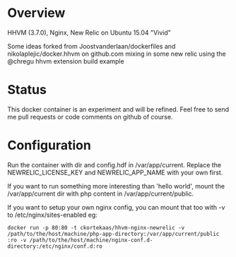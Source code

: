 Overview
========
HHVM (3.7.0), Nginx, New Relic on Ubuntu 15.04 "Vivid"

Some ideas forked from Joostvanderlaan/dockerfiles and nikolaplejic/docker.hhvm on github.com mixing in some new relic using the @chregu hhvm extension build example

Status
======
This docker container is an experiment and will be refined.  Feel free to send me pull requests or code comments on github of course.


Configuration
=============
Run the container with dir and config.hdf in /var/app/current. Replace the NEWRELIC_LICENSE_KEY and NEWRELIC_APP_NAME with your own first.

If you want to run something more interesting than 'hello world', mount the /var/app/current dir with php content in /var/app/current/public.

If you want to setup your own nginx config, you can mount that too with -v to /etc/nginx/sites-enabled eg:

```
docker run -p 80:80 -t ckortekaas/hhvm-nginx-newrelic -v /path/to/the/host/machine/php-app-directory:/var/app/current/public :ro -v /path/to/the/host/machine/nginx-conf.d-directory:/etc/nginx/conf.d:ro
```
